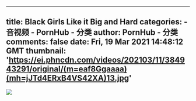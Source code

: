 
---
title: Black Girls Like it Big and Hard
categories: 
    - 音视频
    - PornHub - 分类
author: PornHub - 分类
comments: false
date: Fri, 19 Mar 2021 14:48:12 GMT
thumbnail: 'https://ei.phncdn.com/videos/202103/11/384943291/original/(m=eaf8Ggaaaa)(mh=jJTd4ERxB4VS42XA)13.jpg'
---

<div>   
<img src="https://ei.phncdn.com/videos/202103/11/384943291/original/(m=eaf8Ggaaaa)(mh=jJTd4ERxB4VS42XA)13.jpg" referrerpolicy="no-referrer">  
</div>
            